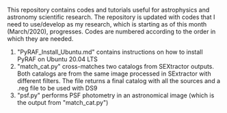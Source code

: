 This repository contains codes and tutorials useful for astrophysics and astronomy scientific research. 
The repository is updated with codes that I need to use/develop as my research, which is starting as of this month (March/2020), progresses.
Codes are numbered according to the order in which they are needed.

1. "PyRAF_Install_Ubuntu.md" contains instructions on how to install PyRAF on Ubuntu 20.04 LTS
2. "match_cat.py" cross-matches two catalogs from SEXtractor outputs. Both catalogs are from the same image processed in SExtractor with different filters. The file returns a final catalog with all the sources and a .reg file to be used with DS9
3. "psf.py" performs PSF photometry in an astronomical image (which is the output from "match_cat.py")
